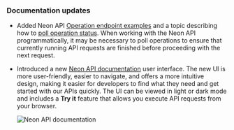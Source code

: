 ### Documentation updates

- Added Neon API [Operation endpoint examples](/docs/manage/operations#operations-and-the-neon-api) and a topic describing how to [poll operation status](/docs/manage/operations#poll-operation-status). When working with the Neon API programmatically, it may be necessary to poll operations to ensure that currently running API requests are finished before proceeding with the next request.
- Introduced a new [Neon API documentation](https://api-docs.neon.tech/reference/getting-started-with-neon-api) user interface. The new UI is more user-friendly, easier to navigate, and offers a more intuitive design, making it easier for developers to find what they need and get started with our APIs quickly. The UI can be viewed in light or dark mode and includes a **Try it** feature that allows you execute API requests from your browser.

  ![Neon API documentation](/docs/relnotes/neon_api.jpg)
